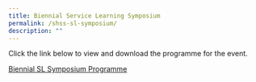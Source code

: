 ```yaml
---
title: Biennial Service Learning Symposium
permalink: /shss-sl-symposium/
description: ""
---
```

Click the link below to view and download the programme for the event.

[Biennial SL Symposium Programme ](/files/Biennial%20SL%20Symposium%20SHSS%20Programme.pdf)